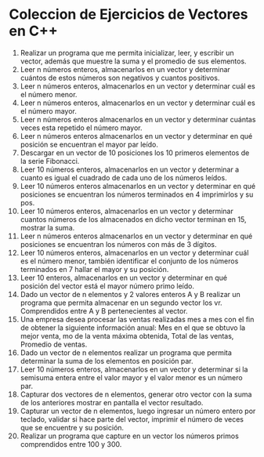 # Coleccion de Ejercicios de Vectores en C++

1. Realizar un programa que me permita inicializar, leer, y escribir un vector, además que muestre la suma y el promedio de sus elementos.
2. Leer n números enteros, almacenarlos en un vector y determinar cuántos de estos números son negativos y cuantos positivos.
3. Leer n números enteros, almacenarlos en un vector y determinar cuál es el número menor.
4. Leer n números enteros, almacenarlos en un vector y determinar cuál es el número mayor.
5. Leer n números enteros almacenarlos en un vector y determinar cuántas veces esta repetido el número mayor.
6. Leer n números enteros almacenarlos en un vector y determinar en qué posición se encuentran el mayor par leído.
7. Descargar en un vector de 10 posiciones los 10 primeros elementos de la serie Fibonacci.
8. Leer 10 números enteros, almacenarlos en un vector y determinar a cuanto es igual el cuadrado de cada uno de los números leídos.
9. Leer 10 números enteros almacenarlos en un vector y determinar en qué posiciones se encuentran los números terminados en 4 imprimirlos y su pos.
10. Leer 10 números enteros, almacenarlos en un vector y determinar cuantos números de los almacenados en dicho vector terminan en 15, mostrar la suma.
11. Leer n números enteros almacenarlos en un vector y determinar en qué posiciones se encuentran los números con más de 3 dígitos.
12. Leer 10 números enteros, almacenarlos en un vector y determinar cuál es el número menor, también identificar el conjunto de los números terminados en 7 hallar el mayor y su posición.
13. Leer 10 enteros, almacenarlos en un vector y determinar en qué posición del vector está el mayor número primo leído.
14. Dado un vector de n elementos y 2 valores enteros A y B realizar un programa que permita almacenar en un segundo vector los vr. Comprendidos entre A y B pertenecientes al vector.
15. Una empresa desea procesar las ventas realizadas mes a mes con el fin de obtener la siguiente información anual: Mes en el que se obtuvo la mejor venta, mo de la venta máxima obtenida, Total de las ventas, Promedio de ventas.
16. Dado un vector de n elementos realizar un programa que permita determinar la suma de los elementos en posición par.
17. Leer 10 números enteros, almacenarlos en un vector y determinar si la semisuma entera entre el valor mayor y el valor menor es un número par.
18. Capturar dos vectores de n elementos, generar otro vector con la suma de los anteriores mostrar en pantalla el vector resultado.
19. Capturar un vector de n elementos, luego ingresar un número entero por teclado, validar si hace parte del vector, imprimir el número de veces que se encuentre y su posición.
20. Realizar un programa que capture en un vector los números primos comprendidos entre 100 y 300.
